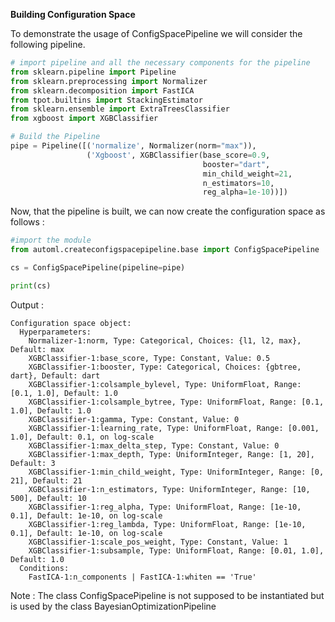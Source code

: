 **Building Configuration Space**

To demonstrate the usage of ConfigSpacePipeline we will consider the following pipeline.

```python
# import pipeline and all the necessary components for the pipeline
from sklearn.pipeline import Pipeline
from sklearn.preprocessing import Normalizer
from sklearn.decomposition import FastICA
from tpot.builtins import StackingEstimator
from sklearn.ensemble import ExtraTreesClassifier
from xgboost import XGBClassifier

# Build the Pipeline
pipe = Pipeline([('normalize', Normalizer(norm="max")),
                 ('Xgboost', XGBClassifier(base_score=0.9,
                                           booster="dart",
                                           min_child_weight=21,
                                           n_estimators=10,
                                           reg_alpha=1e-10))])
```

Now, that the pipeline is built, we can now create the configuration space as follows :

```python
#import the module
from automl.createconfigspacepipeline.base import ConfigSpacePipeline

cs = ConfigSpacePipeline(pipeline=pipe)

print(cs)
``` 
Output : 

```
Configuration space object:
  Hyperparameters:
    Normalizer-1:norm, Type: Categorical, Choices: {l1, l2, max}, Default: max
    XGBClassifier-1:base_score, Type: Constant, Value: 0.5
    XGBClassifier-1:booster, Type: Categorical, Choices: {gbtree, dart}, Default: dart
    XGBClassifier-1:colsample_bylevel, Type: UniformFloat, Range: [0.1, 1.0], Default: 1.0
    XGBClassifier-1:colsample_bytree, Type: UniformFloat, Range: [0.1, 1.0], Default: 1.0
    XGBClassifier-1:gamma, Type: Constant, Value: 0
    XGBClassifier-1:learning_rate, Type: UniformFloat, Range: [0.001, 1.0], Default: 0.1, on log-scale
    XGBClassifier-1:max_delta_step, Type: Constant, Value: 0
    XGBClassifier-1:max_depth, Type: UniformInteger, Range: [1, 20], Default: 3
    XGBClassifier-1:min_child_weight, Type: UniformInteger, Range: [0, 21], Default: 21
    XGBClassifier-1:n_estimators, Type: UniformInteger, Range: [10, 500], Default: 10
    XGBClassifier-1:reg_alpha, Type: UniformFloat, Range: [1e-10, 0.1], Default: 1e-10, on log-scale
    XGBClassifier-1:reg_lambda, Type: UniformFloat, Range: [1e-10, 0.1], Default: 1e-10, on log-scale
    XGBClassifier-1:scale_pos_weight, Type: Constant, Value: 1
    XGBClassifier-1:subsample, Type: UniformFloat, Range: [0.01, 1.0], Default: 1.0
  Conditions:
    FastICA-1:n_components | FastICA-1:whiten == 'True'
```

Note : The class ConfigSpacePipeline is not supposed to be instantiated but is used by the class 
BayesianOptimizationPipeline